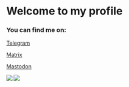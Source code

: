 <h1>Welcome to my profile</h1>

<h3>You can find me on:</h3>
<p><a href="https://t.me/muznyo">Telegram</a></p>
<p><a href="https://matrix.to/#/@muznyo:matrix.org">Matrix<a></p>
<p><a href="https://mastodon.social/@muznyo">Mastodon</a></p>




<img align="left"  src="https://github-readme-stats.vercel.app/api?username=muznyo&show_icons=true&theme=dark&bg_color=ffffff00&text_color=59a8ff&title_color=59a8ff&hide_border=true&hide_rank=true" />


  <img align="center" src="https://github-readme-stats.vercel.app/api/top-langs/?username=muznyo&theme=dark&bg_color=ffffff00&text_color=59a8ff&title_color=59a8ff&hide_border=true&layout=compact" />


<!--
**muznyo/muznyo** is a ✨ _special_ ✨ repository because its `README.md` (this file) appears on your GitHub profile.

Here are some ideas to get you started:

- 🔭 I’m currently working on ...
- 🌱 I’m currently learning ...
- 👯 I’m looking to collaborate on ...
- 🤔 I’m looking for help with ...
- 💬 Ask me about ...
- 📫 How to reach me: ...
- 😄 Pronouns: ...
- ⚡ Fun fact: ...
-->
